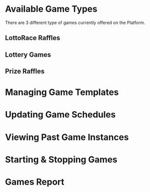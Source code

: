 <!-- TITLE: Games -->
<!-- SUBTITLE: A quick summary of Games -->

# Available Game Types

There are 3 different type of games currently offered on the Platform.

## LottoRace Raffles

## Lottery Games

## Prize Raffles


# Managing Game Templates
# Updating Game Schedules
# Viewing Past Game Instances
# Starting & Stopping Games
# Games Report





